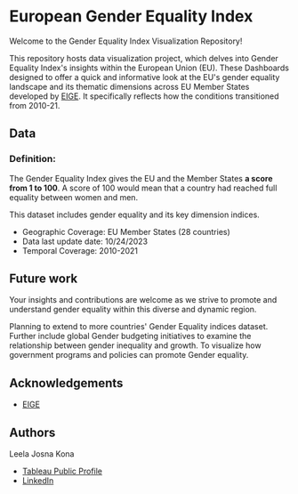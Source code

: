 
# European Gender Equality Index
Welcome to the Gender Equality Index Visualization Repository!


This repository hosts data visualization project, which delves into Gender Equality Index's insights within the European Union (EU). These Dashboards designed to offer a quick and informative look at the EU's gender equality landscape and its thematic dimensions across EU Member States developed by [EIGE](https://eige.europa.eu/gender-equality-index). It specifically reflects how the conditions transitioned from 2010-21.

## Data

### Definition:
The Gender Equality Index gives the EU and the Member States **a score from 1 to 100**. A score of 100 would mean that a country had reached full equality between women and men.

This dataset includes gender equality and its key dimension indices.

- Geographic Coverage: EU Member States (28 countries)
- Data last update date: 10/24/2023 
- Temporal Coverage: 2010-2021

## Future work
Your insights and contributions are welcome as we strive to promote and understand gender equality within this diverse and dynamic region.

Planning to extend to more countries' Gender Equality indices dataset. Further include global Gender budgeting initiatives to examine the relationship between gender inequality and growth. To visualize how government programs and policies can promote Gender equality.






## Acknowledgements

 - [EIGE](https://eige.europa.eu/gender-equality-index)
 


## Authors

Leela Josna Kona 
- [Tableau Public Profile](https://public.tableau.com/app/profile/leela.josna.kona)
- [LinkedIn](https://www.linkedin.com/in/lkona/)
